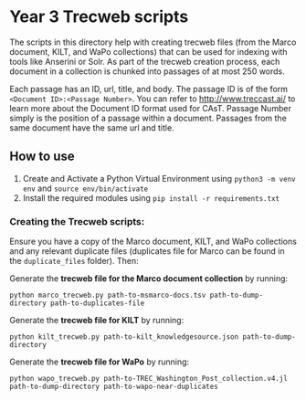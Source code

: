 # Year 3 Trecweb scripts

The scripts in this directory help with creating trecweb files (from the Marco document, KILT, and WaPo collections) that can be used for indexing with tools like Anserini or Solr. As part of the trecweb creation process, each document in a collection is chunked into passages of at most 250 words. 

Each passage has an ID, url, title, and body. The passage ID is of the form `<Document ID>:<Passage Number>`. You can refer to http://www.treccast.ai/ to learn more about the Document ID format used for CAsT. Passage Number simply is the position of a passage within a document. Passages from the same document have the same url and title.

## How to use

1. Create and Activate a Python Virtual Environment using `python3 -m venv env` and `source env/bin/activate`
2. Install the required modules using `pip install -r requirements.txt`

### Creating the Trecweb scripts:

Ensure you have a copy of the Marco document, KILT, and WaPo collections and any relevant duplicate files (duplicates file for Marco can be found in the `duplicate_files` folder). Then:

Generate the **trecweb file for the Marco document collection** by running:

`python marco_trecweb.py path-to-msmarco-docs.tsv path-to-dump-directory path-to-duplicates-file`

Generate the **trecweb file for KILT** by running:

`python kilt_trecweb.py path-to-kilt_knowledgesource.json path-to-dump-directory`

Generate the **trecweb file for WaPo** by running:

`python wapo_trecweb.py path-to-TREC_Washington_Post_collection.v4.jl path-to-dump-directory path-to-wapo-near-duplicates`